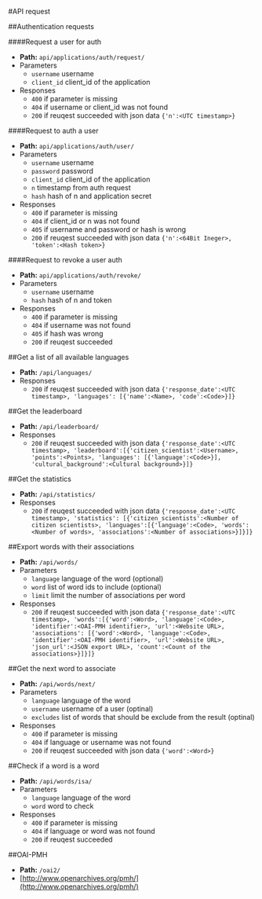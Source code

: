 #API request

##Authentication requests

####Request a user for auth
* **Path:** `api/applications/auth/request/`
* Parameters
  * `username` username
  * `client_id` client_id of the application
* Responses
  * `400` if parameter is missing
  * `404` if username or client_id was not found
  * `200` if reuqest succeeded with json data `{'n':<UTC timestamp>}`

####Request to auth a user
* **Path:** `api/applications/auth/user/`
* Parameters
  * `username` username
  * `password` password
  * `client_id` client_id of the application
  * `n` timestamp from auth request
  * `hash` hash of n and application secret
* Responses
  * `400` if parameter is missing
  * `404` if client_id or n was not found
  * `405` if username and password or hash is wrong
  * `200` if reuqest succeeded with json data `{'n':<64Bit Ineger>, 'token':<Hash token>}`

####Request to revoke a user auth
* **Path:** `api/applications/auth/revoke/`
* Parameters
  * `username` username
  * `hash` hash of n and token
* Responses
  * `400` if parameter is missing
  * `404` if username was not found
  * `405` if hash was wrong
  * `200` if reuqest succeeded

##Get a list of all available languages
* **Path:** `/api/languages/`
* Responses
  * `200` if reuqest succeeded with json data `{'response_date':<UTC timestamp>, 'languages': [{'name':<Name>, 'code':<Code>}]}`

##Get the leaderboard
* **Path:** `/api/leaderboard/`
* Responses
  * `200` if reuqest succeeded with json data `{'response_date':<UTC timestamp>, 'leaderboard':[{'citizen_scientist':<Username>, 'points':<Points>, 'languages': [{'language':<Code>}], 'cultural_background':<Cultural background>}]}`

##Get the statistics
* **Path:** `/api/statistics/`
* Responses
  * `200` if reuqest succeeded with json data `{'response_date':<UTC timestamp>, 'statistics': [{'citizen_scientists':<Number of citizen scientists>, 'languages':[{'language':<Code>, 'words':<Number of words>, 'associations':<Number of associations>}]}]}`

##Export words with their associations
* **Path:** `/api/words/`
* Parameters
  * `language` language of the word (optional)
  * `word` list of word ids to include (optional)
  * `limit` limit the number of associations per word
* Responses
  * `200` if reuqest succeeded with json data `{'response_date':<UTC timestamp>, 'words':[{'word':<Word>, 'language':<Code>, 'identifier':<OAI-PMH identifier>, 'url':<Website URL>, 'associations': [{'word':<Word>, 'language':<Code>, 'identifier':<OAI-PMH identifier>, 'url':<Website URL>, 'json_url':<JSON export URL>, 'count':<Count of the associations>}]}]}`

##Get the next word to associate
* **Path:** `/api/words/next/`
* Parameters
  * `language` language of the word
  * `username` username of a user (optinal)
  * `excludes` list of words that should be exclude from the result (optinal)
* Responses
  * `400` if parameter is missing
  * `404` if language or username was not found
  * `200` if reuqest succeeded with json data `{'word':<Word>}`

##Check if a word is a word
* **Path:** `/api/words/isa/`
* Parameters
  * `language` language of the word
  * `word` word to check
* Responses
  * `400` if parameter is missing
  * `404` if language or word was not found
  * `200` if reuqest succeeded

##OAI-PMH
* **Path:** `/oai2/`
* [http://www.openarchives.org/pmh/](http://www.openarchives.org/pmh/)
